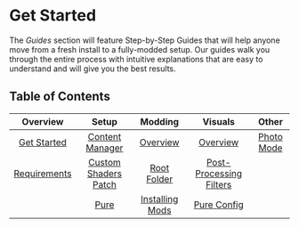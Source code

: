 # Get Started
> <Badge type="danger" text="Outdated"/> <Badge type="warning" text="Under Review"/>

The *Guides* section will feature Step-by-Step Guides that will help anyone move from a fresh install to a fully-modded setup. Our guides walk you through the entire process with intuitive explanations that are easy to understand and will give you the best results.

## Table of Contents

|                 Overview                  |                           Setup                           |                         Modding                         |                          Visuals                          |                    Other                    |
| :---------------------------------------: | :-------------------------------------------------------: | :-----------------------------------------------------: | :-------------------------------------------------------: | :-----------------------------------------: |
|  [Get Started](../guides/get-started.md)  |    [Content Manager](../guides/setup/installing-cm.md)    |        [Overview](../guides/modding/overview.md)        |         [Overview](../guides/visuals/overview.md)         | [Photo Mode](../guides/other/photo-mode.md) |
| [Requirements](../guides/requirements.md) | [Custom Shaders Patch](../guides/setup/installing-csp.md) |     [Root Folder](../guides/modding/root-folder.md)     | [Post-Processing Filters](../guides/visuals/ppfilters.md) |                                             |
|                                           |        [Pure](../guides/setup/installing-pure.md)         | [Installing Mods](../guides/modding/installing-mods.md) |        [Pure Config](../guides/visuals/pconfig.md)        |                                             |
